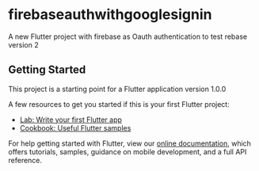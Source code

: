 # firebaseauthwithgooglesignin



A new Flutter project with firebase as Oauth authentication to test rebase version 2 

## Getting Started

This project is a starting point for a Flutter application version 1.0.0

A few resources to get you started if this is your first Flutter project:

- [Lab: Write your first Flutter app](https://flutter.io/docs/get-started/codelab)
- [Cookbook: Useful Flutter samples](https://flutter.io/docs/cookbook)

For help getting started with Flutter, view our 
[online documentation](https://flutter.io/docs), which offers tutorials, 
samples, guidance on mobile development, and a full API reference.

